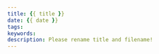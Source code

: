 ```yaml
---
title: {{ title }}
date: {{ date }}
tags:
keywords:
description: Please rename title and filename!
---
```

